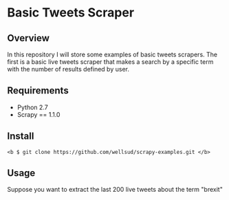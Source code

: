 # Basic Tweets Scraper

## Overview
In this repository I will store some examples of basic tweets scrapers. The first is a basic live tweets scraper that makes a search by a specific term with the number of results defined by user.

## Requirements

* Python 2.7
* Scrapy == 1.1.0

## Install
```
<b $ git clone https://github.com/wellsud/scrapy-examples.git </b>
```
## Usage

Suppose you want to extract the last 200 live tweets about the term "brexit"



